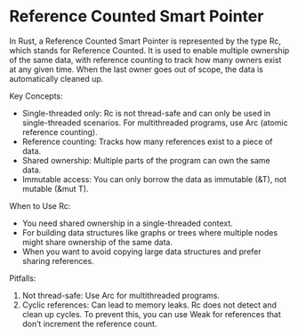 # Reference Counted Smart Pointer

In Rust, a Reference Counted Smart Pointer is represented by the type Rc<T>,
which stands for Reference Counted. It is used to enable multiple ownership of
the same data, with reference counting to track how many owners exist at any
given time. When the last owner goes out of scope, the data is automatically
cleaned up.

Key Concepts:

- Single-threaded only: Rc<T> is not thread-safe and can only be used in
  single-threaded scenarios. For multithreaded programs, use Arc<T> (atomic
  reference counting).
- Reference counting: Tracks how many references exist to a piece of data.
- Shared ownership: Multiple parts of the program can own the same data.
- Immutable access: You can only borrow the data as immutable (&T), not mutable
  (&mut T).

When to Use Rc<T>:

- You need shared ownership in a single-threaded context.
- For building data structures like graphs or trees where multiple nodes might
  share ownership of the same data.
- When you want to avoid copying large data structures and prefer sharing
  references.

Pitfalls:

1. Not thread-safe: Use Arc<T> for multithreaded programs.
2. Cyclic references: Can lead to memory leaks. Rc<T> does not detect and clean
   up cycles. To prevent this, you can use Weak<T> for references that don’t
   increment the reference count.
